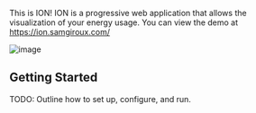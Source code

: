This is ION!  ION is a progressive web application that allows the visualization of your energy usage.  You can view the demo at https://ion.samgiroux.com/

![image](https://user-images.githubusercontent.com/1032766/169895795-976887a3-883c-45d1-ac07-ecb9ebfccf74.png)


## Getting Started
TODO: Outline how to set up, configure, and run.
